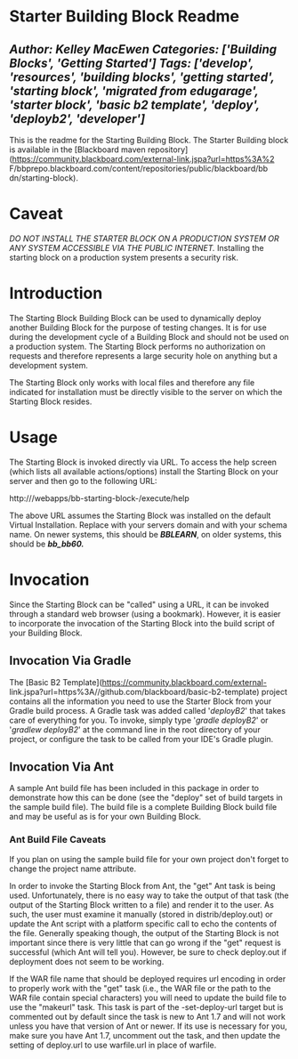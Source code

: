 # Starter Building Block Readme
*Author: Kelley MacEwen*
*Categories: ['Building Blocks', 'Getting Started']*
*Tags: ['develop', 'resources', 'building blocks', 'getting started', 'starting block', 'migrated from edugarage', 'starter block', 'basic b2 template', 'deploy', 'deployb2', 'developer']*
---
This is the readme for the Starting Building Block. The Starter Building block
is available in the [Blackboard maven
repository](https://community.blackboard.com/external-link.jspa?url=https%3A%2
F/bbprepo.blackboard.com/content/repositories/public/blackboard/bb
dn/starting-block).

# Caveat

_DO NOT INSTALL THE STARTER BLOCK ON A PRODUCTION SYSTEM OR ANY SYSTEM
ACCESSIBLE VIA THE PUBLIC INTERNET._ Installing the starting block on a
production system presents a security risk.

# Introduction

The Starting Block Building Block can be used to dynamically deploy another
Building Block for the purpose of testing changes. It is for use during the
development cycle of a Building Block and should not be used on a production
system. The Starting Block performs no authorization on requests and therefore
represents a large security hole on anything but a development system.

The Starting Block only works with local files and therefore any file
indicated for installation must be directly visible to the server on which the
Starting Block resides.

# Usage

The Starting Block is invoked directly via URL. To access the help screen
(which lists all available actions/options) install the Starting Block on your
server and then go to the following URL:

http://<server>/webapps/bb-starting-block-<schema>/execute/help

The above URL assumes the Starting Block was installed on the default Virtual
Installation. Replace <server> with your servers domain and <schema> with your
schema name. On newer systems, this should be **_BBLEARN_**, on older systems,
this should be **_bb_bb60._**

# Invocation

Since the Starting Block can be "called" using a URL, it can be invoked
through a standard web browser (using a bookmark). However, it is easier to
incorporate the invocation of the Starting Block into the build script of your
Building Block.

## Invocation Via Gradle

The [Basic B2 Template](https://community.blackboard.com/external-
link.jspa?url=https%3A//github.com/blackboard/basic-b2-template)
project contains all the information you need to use the Starter Block from
your Gradle build process. A Gradle task was added called '_deployB2_' that
takes care of everything for you. To invoke, simply type '_gradle deployB2_'
or '_gradlew deployB2_' at the command line in the root directory of your
project, or configure the task to be called from your IDE's Gradle plugin.

## Invocation Via Ant

A sample Ant build file has been included in this package in order to
demonstrate how this can be done (see the "deploy" set of build targets in the
sample build file). The build file is a complete Building Block build file and
may be useful as is for your own Building Block.

### Ant Build File Caveats

If you plan on using the sample build file for your own project don't forget
to change the project name attribute.

In order to invoke the Starting Block from Ant, the "get" Ant task is being
used. Unfortunately, there is no easy way to take the output of that task (the
output of the Starting Block written to a file) and render it to the user. As
such, the user must examine it manually (stored in distrib/deploy.out) or
update the Ant script with a platform specific call to echo the contents of
the file. Generally speaking though, the output of the Starting Block is not
important since there is very little that can go wrong if the "get" request is
successful (which Ant will tell you). However, be sure to check deploy.out if
deployment does not seem to be working.

If the WAR file name that should be deployed requires url encoding in order to
properly work with the "get" task (i.e., the WAR file or the path to the WAR
file contain special characters) you will need to update the build file to use
the "makeurl" task. This task is part of the -set-deploy-url target but is
commented out by default since the task is new to Ant 1.7 and will not work
unless you have that version of Ant or newer. If its use is necessary for you,
make sure you have Ant 1.7, uncomment out the task, and then update the
setting of deploy.url to use warfile.url in place of warfile.

